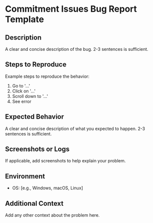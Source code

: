 # Commitment Issues Bug Report Template

## Description
A clear and concise description of the bug. 2-3 sentences is sufficient.

## Steps to Reproduce
Example steps to reproduce the behavior:
1. Go to '...'
2. Click on '...'
3. Scroll down to '...'
4. See error

## Expected Behavior
A clear and concise description of what you expected to happen. 2-3 sentences is sufficient.

## Screenshots or Logs
If applicable, add screenshots to help explain your problem.

## Environment
- OS: [e.g., Windows, macOS, Linux]

## Additional Context
Add any other context about the problem here.
